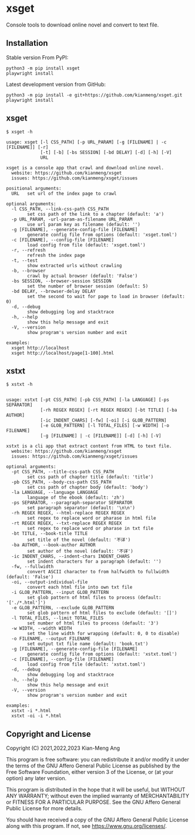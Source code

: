 # xsget

Console tools to download online novel and convert to text file.

## Installation

Stable version From PyPI:

```console
python3 -m pip install xsget
playwright install
```

Latest development version from GitHub:

```console
python3 -m pip install -e git+https://github.com/kianmeng/xsget.git
playwright install
```

## xsget

```console
$ xsget -h

usage: xsget [-l CSS_PATH] [-p URL_PARAM] [-g [FILENAME] | -c [FILENAME]] [-r]
             [-t] [-b] [-bs SESSION] [-bd DELAY] [-d] [-h] [-V]
             URL

xsget is a console app that crawl and download online novel.
  website: https://github.com/kianmeng/xsget
  issues: https://github.com/kianmeng/xsget/issues

positional arguments:
  URL   set url of the index page to crawl

optional arguments:
  -l CSS_PATH, --link-css-path CSS_PATH
        set css path of the link to a chapter (default: 'a')
  -p URL_PARAM, -url-param-as-filename URL_PARAM
        use url param key as filename (default: '')
  -g [FILENAME], --generate-config-file [FILENAME]
        generate config file from options (default: 'xsget.toml')
  -c [FILENAME], --config-file [FILENAME]
        load config from file (default: 'xsget.toml')
  -r, --refresh
        refresh the index page
  -t, --test
        show extracted urls without crawling
  -b, --browser
        crawl by actual browser (default: 'False')
  -bs SESSION, --browser-session SESSION
        set the number of browser session (default: 5)
  -bd DELAY, --browser-delay DELAY
        set the second to wait for page to load in browser (default: 0)
  -d, --debug
        show debugging log and stacktrace
  -h, --help
        show this help message and exit
  -V, --version
        show program's version number and exit

examples:
  xsget http://localhost
  xsget http://localhost/page[1-100].html
```

## xstxt

```console
$ xstxt -h


usage: xstxt [-pt CSS_PATH] [-pb CSS_PATH] [-la LANGUAGE] [-ps SEPARATOR]
             [-rh REGEX REGEX] [-rt REGEX REGEX] [-bt TITLE] [-ba AUTHOR]
             [-ic INDENT_CHARS] [-fw] [-oi] [-i GLOB_PATTERN]
             [-e GLOB_PATTERN] [-l TOTAL_FILES] [-w WIDTH] [-o FILENAME]
             [-g [FILENAME] | -c [FILENAME]] [-d] [-h] [-V]

xstxt is a cli app that extract content from HTML to text file.
  website: https://github.com/kianmeng/xsget
  issues: https://github.com/kianmeng/xsget/issues

optional arguments:
  -pt CSS_PATH, --title-css-path CSS_PATH
        set css path of chapter title (default: 'title')
  -pb CSS_PATH, --body-css-path CSS_PATH
        set css path of chapter body (default: 'body')
  -la LANGUAGE, --language LANGUAGE
        language of the ebook (default: 'zh')
  -ps SEPARATOR, --paragraph-separator SEPARATOR
        set paragraph separator (default: '\n\n')
  -rh REGEX REGEX, --html-replace REGEX REGEX
        set regex to replace word or pharase in html file
  -rt REGEX REGEX, --txt-replace REGEX REGEX
        set regex to replace word or pharase in txt file
  -bt TITLE, --book-title TITLE
        set title of the novel (default: '不详')
  -ba AUTHOR, --book-author AUTHOR
        set author of the novel (default: '不详')
  -ic INDENT_CHARS, --indent-chars INDENT_CHARS
        set indent characters for a paragraph (default: '')
  -fw, --fullwidth
        convert ASCII character to from halfwidth to fullwidth (default: 'False')
  -oi, --output-individual-file
        convert each html file into own txt file
  -i GLOB_PATTERN, --input GLOB_PATTERN
        set glob pattern of html files to process (default: '['./*.html']')
  -e GLOB_PATTERN, --exclude GLOB_PATTERN
        set glob pattern of html files to exclude (default: '[]')
  -l TOTAL_FILES, --limit TOTAL_FILES
        set number of html files to process (default: '3')
  -w WIDTH, --width WIDTH
        set the line width for wrapping (default: 0, 0 to disable)
  -o FILENAME, --output FILENAME
        set output txt file name (default: 'book.txt')
  -g [FILENAME], --generate-config-file [FILENAME]
        generate config file from options (default: 'xstxt.toml')
  -c [FILENAME], --config-file [FILENAME]
        load config from file (default: 'xstxt.toml')
  -d, --debug
        show debugging log and stacktrace
  -h, --help
        show this help message and exit
  -V, --version
        show program's version number and exit

examples:
  xstxt -i *.html
  xstxt -oi -i *.html
```

## Copyright and License

Copyright (C) 2021,2022,2023 Kian-Meng Ang

This program is free software: you can redistribute it and/or modify it under
the terms of the GNU Affero General Public License as published by the Free
Software Foundation, either version 3 of the License, or (at your option) any
later version.

This program is distributed in the hope that it will be useful, but WITHOUT ANY
WARRANTY; without even the implied warranty of MERCHANTABILITY or FITNESS FOR A
PARTICULAR PURPOSE. See the GNU Affero General Public License for more details.

You should have received a copy of the GNU Affero General Public License along
with this program. If not, see <https://www.gnu.org/licenses/>.

